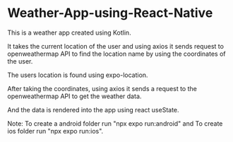 # Weather-App-using-React-Native

This is a weather app created using Kotlin.

It takes the current location of the user and using axios it sends request to openweathermap API to find the location name by using the coordinates of the user.

The users location is found using expo-location.

After taking the coordinates, using axios it sends a request to the openweathermap API to get the weather data.

And the data is rendered into the app using react useState.

Note: To create a android folder run "npx expo run:android" and To create ios folder run "npx expo run:ios".
